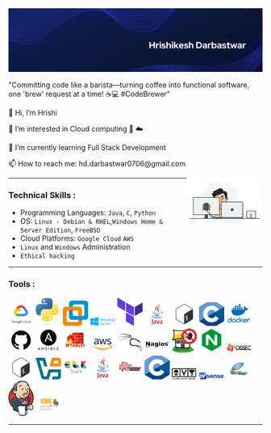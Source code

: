 <img src="banner.png" alt="Banner Image">
<p>"Committing code like a barista—turning coffee into functional software, one 'brew' request at a time! ☕💻 #CodeBrewer"</p> 

<p>👋 Hi, I’m Hrishi</p>
<p>👀 I’m interested in Cloud computing 🚀 ☁️</p>
<p>🌱 I’m currently learning Full Stack Development</p>
<p>📫 How to reach me: hd.darbastwar0706@gmail.com</p>

<img src="intro.gif" alt="GIF" width="30%" align="right">

<hr>

### Technical Skills :
- Programming Languages: `Java`, `C`, `Python`
- OS: `Linux - Debian & RHEL`,`Windows Home & Server Edition`, `FreeBSD`
- Cloud Platforms: `Google Cloud` `AWS`
- `Linux` and `Windows` Administration
- `Ethical hacking `
<hr>

### Tools :
<p align="left">
  <img src="https://github.com/hrishi-d-d/test/blob/main/download%20(5).png" alt="Tool 3" width="50">
  <img src="https://github.com/hrishi-d-d/test/blob/main/download%20(1).jpeg" alt="Tool 2" width="50">
  <img src="https://github.com/hrishi-d-d/test/blob/main/download%20(17).png" alt="Tool 3" width="50">
  <img src="https://github.com/hrishi-d-d/test/blob/main/5ea9628bbcdfa37e0e10a5f9c06aecdd.png" alt="Tool 3" width="50">
  <img src="https://github.com/hrishi-d-d/test/blob/main/download%20(1).png" alt="Tool 1" width="50">
  <img src="https://github.com/hrishi-d-d/test/blob/main/download.jpeg" alt="Tool 3" width="50">
  <img src="https://github.com/hrishi-d-d/test/blob/main/download%20(7).png" alt="Tool 3" width="50">
  <img src="https://github.com/hrishi-d-d/test/blob/main/download%20(6).png" alt="Tool 3" width="50">
  <img src="https://github.com/hrishi-d-d/test/blob/main/download%20(19).png" alt="Tool 3" width="50">
  <img src="https://github.com/hrishi-d-d/test/blob/main/download%20(8).jpeg" alt="Tool 3" width="50">
  <img src="https://github.com/hrishi-d-d/test/blob/main/download.png" alt="Tool 3" width="50">
  <img src="https://github.com/hrishi-d-d/test/blob/main/download%20(3).jpeg" alt="Tool 3" width="50">
  <img src="https://github.com/hrishi-d-d/test/blob/main/download%20(4).png" alt="Tool 3" width="50">
  <img src="https://github.com/hrishi-d-d/test/blob/main/download%20(8).png" alt="Tool 3" width="50">
  <img src="https://github.com/hrishi-d-d/test/blob/main/download%20(9).png" alt="Tool 3" width="50">
  <img src="https://github.com/hrishi-d-d/test/blob/main/download%20(10).png" alt="Tool 3" width="50">
  
  <img src="https://github.com/hrishi-d-d/test/blob/main/download%20(11).png" alt="Tool 3" width="50">
  <img src="https://github.com/hrishi-d-d/test/blob/main/download%20(5).jpeg" alt="Tool 3" width="50">
  <img src="https://github.com/hrishi-d-d/test/blob/main/download%20(7).png" alt="Tool 3" width="50">
  <img src="https://github.com/hrishi-d-d/test/blob/main/download%20(18).png" alt="Tool 3" width="50">
  <img src="https://github.com/hrishi-d-d/test/blob/main/download%20(15).png" alt="Tool 3" width="50">
  <img src="https://github.com/hrishi-d-d/test/blob/main/download.jpeg" alt="Tool 3" width="50">
  <img src="https://github.com/hrishi-d-d/test/blob/main/download%20(4).jpeg" alt="Tool 3" width="50">
  <img src="https://github.com/hrishi-d-d/test/blob/main/download%20(6).png" alt="Tool 3" width="50">
  <img src="https://github.com/hrishi-d-d/test/blob/main/download%20(14).png" alt="Tool 3" width="50">
  <img src="https://github.com/hrishi-d-d/test/blob/main/download%20(13).png" alt="Tool 3" width="50">
  <img src="https://github.com/hrishi-d-d/test/blob/main/download%20(3).png" alt="Tool 3" width="50">
  <img src="https://github.com/hrishi-d-d/test/blob/main/download%20(2).png" alt="Tool 3" width="50">
  <img src="https://github.com/hrishi-d-d/test/blob/main/download%20(7).jpeg" alt="Tool 3" width="50">
  
  
  
</p>

<hr>

